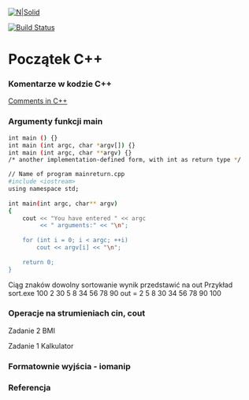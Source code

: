 [![N|Solid](https://cldup.com/dTxpPi9lDf.thumb.png)](https://nodesource.com/products/nsolid)

[![Build Status](https://travis-ci.org/joemccann/dillinger.svg?branch=master)](https://travis-ci.org/joemccann/dillinger)

# Początek C++

### Komentarze w kodzie C++
[Comments in C++](https://en.cppreference.com/w/cpp/comment)

### Argumenty funkcji main

```sh
int main () {}
int main (int argc, char *argv[]) {}
int main (int argc, char **argv) {}
/* another implementation-defined form, with int as return type */	
```

```sh
// Name of program mainreturn.cpp 
#include <iostream> 
using namespace std; 
  
int main(int argc, char** argv) 
{ 
    cout << "You have entered " << argc 
         << " arguments:" << "\n"; 
  
    for (int i = 0; i < argc; ++i) 
        cout << argv[i] << "\n"; 
  
    return 0; 
} 
```

Ciąg znaków dowolny sortowanie wynik przedstawić na out
Przykład
sort.exe 100 2 30 5 8 34 56 78 90
out = 2 5 8 30 34 56 78 90 100

### Operacje na strumieniach cin, cout

Zadanie 2
BMI

Zadanie 1
Kalkulator

### Formatownie wyjścia - iomanip

### Referencja 




